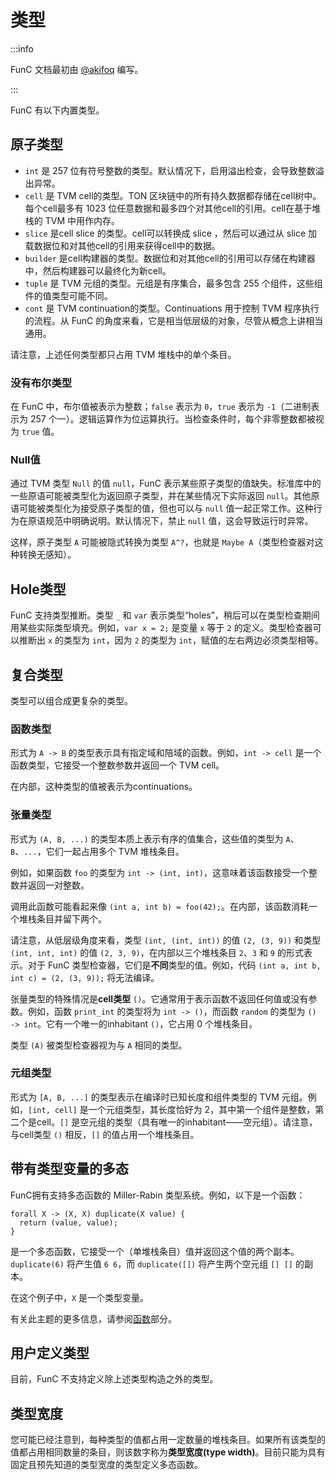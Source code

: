 # 类型

:::info

FunC 文档最初由 [@akifoq](https://github.com/akifoq) 编写。

:::

FunC 有以下内置类型。

## 原子类型

- `int` 是 257 位有符号整数的类型。默认情况下，启用溢出检查，会导致整数溢出异常。
- `cell` 是 TVM cell的类型。TON 区块链中的所有持久数据都存储在cell树中。每个cell最多有 1023 位任意数据和最多四个对其他cell的引用。cell在基于堆栈的 TVM 中用作内存。
- `slice` 是cell slice 的类型。cell可以转换成 slice ，然后可以通过从 slice 加载数据位和对其他cell的引用来获得cell中的数据。
- `builder` 是cell构建器的类型。数据位和对其他cell的引用可以存储在构建器中，然后构建器可以最终化为新cell。
- `tuple` 是 TVM 元组的类型。元组是有序集合，最多包含 255 个组件，这些组件的值类型可能不同。
- `cont` 是 TVM continuation的类型。Continuations 用于控制 TVM 程序执行的流程。从 FunC 的角度来看，它是相当低层级的对象，尽管从概念上讲相当通用。

请注意，上述任何类型都只占用 TVM 堆栈中的单个条目。

### 没有布尔类型

在 FunC 中，布尔值被表示为整数；`false` 表示为 `0`，`true` 表示为 `-1`（二进制表示为 257 个一）。逻辑运算作为位运算执行。当检查条件时，每个非零整数都被视为 `true` 值。

### Null值

通过 TVM 类型 `Null` 的值 `null`，FunC 表示某些原子类型的值缺失。标准库中的一些原语可能被类型化为返回原子类型，并在某些情况下实际返回 `null`。其他原语可能被类型化为接受原子类型的值，但也可以与 `null` 值一起正常工作。这种行为在原语规范中明确说明。默认情况下，禁止 `null` 值，这会导致运行时异常。

这样，原子类型 `A` 可能被隐式转换为类型 `A^?`，也就是 `Maybe A`（类型检查器对这种转换无感知）。

## Hole类型

FunC 支持类型推断。类型 `_` 和 `var` 表示类型“holes”，稍后可以在类型检查期间用某些实际类型填充。例如，`var x = 2;` 是变量 `x` 等于 `2` 的定义。类型检查器可以推断出 `x` 的类型为 `int`，因为 `2` 的类型为 `int`，赋值的左右两边必须类型相等。

## 复合类型

类型可以组合成更复杂的类型。

### 函数类型

形式为 `A -> B` 的类型表示具有指定域和陪域的函数。例如，`int -> cell` 是一个函数类型，它接受一个整数参数并返回一个 TVM cell。

在内部，这种类型的值被表示为continuations。

### 张量类型

形式为 `(A, B, ...)` 的类型本质上表示有序的值集合，这些值的类型为 `A`、`B`、`...`，它们一起占用多个 TVM 堆栈条目。

例如，如果函数 `foo` 的类型为 `int -> (int, int)`，这意味着该函数接受一个整数并返回一对整数。

调用此函数可能看起来像 `(int a, int b) = foo(42);`。在内部，该函数消耗一个堆栈条目并留下两个。

请注意，从低层级角度来看，类型 `(int, (int, int))` 的值 `(2, (3, 9))` 和类型 `(int, int, int)` 的值 `(2, 3, 9)`，在内部以三个堆栈条目 `2`、`3` 和 `9` 的形式表示。对于 FunC 类型检查器，它们是**不同**类型的值。例如，代码 `(int a, int b, int c) = (2, (3, 9));` 将无法编译。

张量类型的特殊情况是**cell类型** `()`。它通常用于表示函数不返回任何值或没有参数。例如，函数 `print_int` 的类型将为 `int -> ()`，而函数 `random` 的类型为 `() -> int`。它有一个唯一的inhabitant `()`，它占用 0 个堆栈条目。

类型 `(A)` 被类型检查器视为与 `A` 相同的类型。

### 元组类型

形式为 `[A, B, ...]` 的类型表示在编译时已知长度和组件类型的 TVM 元组。例如，`[int, cell]` 是一个元组类型，其长度恰好为 2，其中第一个组件是整数，第二个是cell。`[]` 是空元组的类型（具有唯一的inhabitant——空元组）。请注意，与cell类型 `()` 相反，`[]` 的值占用一个堆栈条目。

## 带有类型变量的多态

FunC拥有支持多态函数的 Miller-Rabin 类型系统。例如，以下是一个函数：

```func
forall X -> (X, X) duplicate(X value) {
  return (value, value);
}
```

是一个多态函数，它接受一个（单堆栈条目）值并返回这个值的两个副本。`duplicate(6)` 将产生值 `6 6`，而 `duplicate([])` 将产生两个空元组 `[] []` 的副本。

在这个例子中，`X` 是一个类型变量。

有关此主题的更多信息，请参阅[函数](/develop/func/functions#polymorphism-with-forall)部分。

## 用户定义类型

目前，FunC 不支持定义除上述类型构造之外的类型。

## 类型宽度

您可能已经注意到，每种类型的值都占用一定数量的堆栈条目。如果所有该类型的值都占用相同数量的条目，则该数字称为**类型宽度(type width)**。目前只能为具有固定且预先知道的类型宽度的类型定义多态函数。

